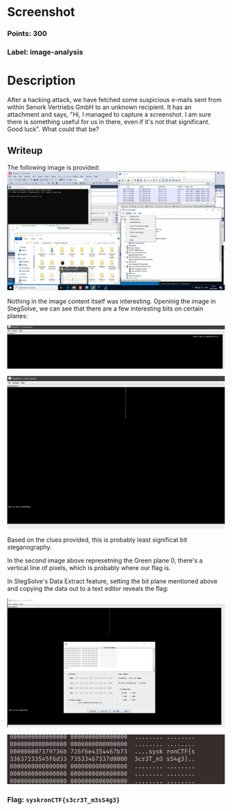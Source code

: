 # Screenshot

### Points: 300
### Label: image-analysis
# Description 
After a hacking attack, we have fetched some suspicious e-mails sent from within Senork Vertriebs GmbH to an unknown recipient. It has an attachment and says, "Hi, I managed to capture a screenshot. I am sure there is something useful for us in there, even if it's not that significant. Good luck".
What could that be?

## Writeup
The following image is provided:
![Task Image](images/Screenshot_2020-05-19_at_11.38.08_AM.png)

Nothing in the image content itself was interesting. Openinig the image in StegSolve, we can see that there are a few interesting bits on certain planes:

![Task Image 1](images/screenshot1.png)

![Task Image 2](images/screenshot2.png)

Based on the clues provided, this is probably least significat bit steganography.

In the second image above represetning the Green plane 0, there's a vertical line of pixels, which is probably where our flag is.

In StegSolve's Data Extract feature, setting the bit plane mentioned above and copying the data out to a text editor reveals the flag:

![Task Image 2](images/screenshot3.png)


![Task Image 2](images/screenshot4.png)

### Flag: `syskronCTF{s3cr3T_m3sS4g3}`